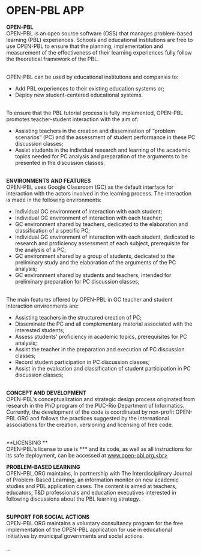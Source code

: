 # OPEN-PBL APP

**OPEN-PBL**<br>
OPEN-PBL is an open source software (OSS) that manages problem-based learning (PBL) experiences. Schools and educational institutions are free to use OPEN-PBL to ensure that the planning, implementation and measurement of the effectiveness of their learning experiences fully follow the theoretical framework of the PBL.<br><br>

OPEN-PBL can be used by educational institutions and companies to:
* Add PBL experiences to their existing education systems or;
* Deploy new student-centered educational systems.<br><br>

To ensure that the PBL tutorial process is fully implemented, OPEN-PBL promotes teacher-student interaction with the aim of:
* Assisting teachers in the creation and dissemination of “problem scenarios” (PC) and the assessment of student performance in these PC discussion classes; 
* Assist students in the individual research and learning of the academic topics needed for PC analysis and preparation of the arguments to be presented in the discussion classes.<br><br>

**ENVIRONMENTS AND FEATURES**<br>
OPEN-PBL uses Google Classroom (GC) as the default interface for interaction with the actors involved in the learning process. The interaction is made in the following environments:
* Individual GC environment of interaction with each student;
* Individual GC environment of interaction with each teacher;
* GC environment shared by teachers, dedicated to the elaboration and classification of a specific PC; 
* Individual GC environment of interaction with each student, dedicated to research and proficiency assessment of each subject, prerequisite for the analysis of a PC;
* GC environment shared by a group of students, dedicated to the preliminary study and the elaboration of the arguments of the PC analysis;
* GC environment shared by students and teachers, intended for preliminary preparation for PC discussion classes;<br><br>

The main features offered by OPEN-PBL in GC teacher and student interaction environments are: 
* Assisting teachers in the structured creation of PC;
* Disseminate the PC and all complementary material associated with the interested students;
* Assess students' proficiency in academic topics, prerequisites for PC analysis;
* Assist the teacher in the preparation and execution of PC discussion classes;
* Record student participation in PC discussion classes;
* Assist in the evaluation and classification of student participation in PC discussion classes;<br><br>


**CONCEPT AND DEVELOPMENT**<br>
OPEN-PBL's conceptualization and strategic design process originated from research in the PhD program of the PUC-Rio Department of Informatics.  Currently, the development of the code is coordinated by non-profit OPEN-PBL.ORG and follows the practices suggested by the international associations for the creation, versioning and licensing of free code. <br><br>

**LICENSING **<br>
OPEN-PBL's license to use is *** and its code, as well as all instructions for its safe deployment, can be accessed at www.open-pbl.org.<br><br>

**PROBLEM-BASED LEARNING**<br>
OPEN-PBL.ORG maintains, in partnership with The Interdisciplinary Journal of Problem-Based Learning, an information monitor on new academic studies and PBL application cases. The content is aimed at teachers, educators, T&D professionals and education executives interested in following discussions about the PBL learning strategy. <br><br>

**SUPPORT FOR SOCIAL ACTIONS**<br>
OPEN-PBL.ORG maintains a voluntary consultancy program for the free implementation of the OPEN-PBL application for use in educational initiatives by municipal governments and social actions.  <br><br>
...

